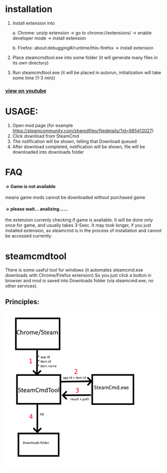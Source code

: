 # installation
1. Install extension into 

   a. Chrome: unzip extension -> go to chrome://extensions/ -> enable developer mode -> install extension
   
   b. Firefox: about:debugging#/runtime/this-firefox -> install extension
   
2. Place steamcmdtool.exe into some folder (it will generate many files in its own directory)
3. Run steamcmdtool.exe (it will be placed in autorun, initialization will take some time (1-3 min))

### [view on youtube](https://youtu.be/uBEWIF-vlMQ) 

# USAGE:
1. Open mod page (for example https://steamcommunity.com/sharedfiles/filedetails/?id=685412027)
2. Click download  from SteamCmd
3. The notification will be shown, telling that Download queued
4. After download completed, notification will be shown, file will be downloaded into downloads folder  

# FAQ
#### -> Game is not available
means game mods cannot be downloaded without purchased game
#### -> please wait... analizing......
the extension currenly checking if game is available. It will be done only once for game, and usually takes 3-5sec. It may took longer, if you just installed extension, as steamcmd is in the process of installation and cannot be accessed currently.

# steamcmdtool
There is some useful tool for windows (it automates steamcmd.exe downloads with Chrome/Firefox extension) So you just click a button in browser and mod is saved into Downloads folder (via steamcmd.exe, no other services).
## Principles:
![Image](https://github.com/serser007/steamcmdtool/blob/main/docs/0.png?raw=true)

